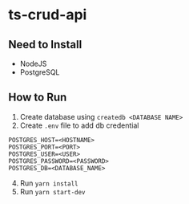 # ts-crud-api

## Need to Install

- NodeJS
- PostgreSQL

## How to Run

1. Create database using `createdb <DATABASE NAME>`
2. Create `.env` file to add db credential

```
POSTGRES_HOST=<HOSTNAME>
POSTGRES_PORT=<PORT>
POSTGRES_USER=<USER>
POSTGRES_PASSWORD=<PASSWORD>
POSTGRES_DB=<DATABASE_NAME>
```
4. Run `yarn install`
5. Run `yarn start-dev`
